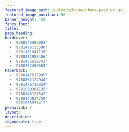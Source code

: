 ```yaml
---
featured_image_path: /uploads/banner-home-page_wr.jpg
featured_image_position: 50
banner_height: 450
fancy_font:
title:
page_heading:
Hardcover:
  - '9780345505002'
  - '9781476733500'
  - '9781101947135'
  - '9780812988406'
  - '9781455539741'
  - '9780762458684'
Paperback:
  - '9780147515995'
  - '9780802124944'
  - '9781476738024'
  - '9781530381135'
  - '9780143124542'
  - '9780143034759'
  - '9781555977412'
permalink: /
layout:
description:
regenerate: true
---
```



